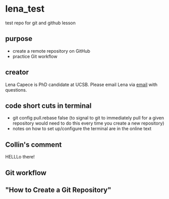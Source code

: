 # lena_test
test repo for git and github lesson

## purpose

- create a remote repository on GitHub
- practice Git workflow

## creator

Lena Capece is PhD candidate at UCSB. Please email Lena via [email](mailto:lcapece@ucsb.edu) with questions.

## code short cuts in terminal 
- git config pull.rebase false (to signal to git to immediately pull for a given repository would need to do this every time you create a new repository)
- notes on how to set up/configure the terminal are in the online text

## Collin's comment

HELLLo there!


## Git workflow

## "How to Create a Git Repository"